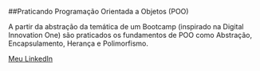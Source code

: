 ##Praticando Programação Orientada a Objetos (POO)

A partir da abstração da temática de um Bootcamp (inspirado na Digital Innovation One) são praticados os fundamentos de POO como Abstração, Encapsulamento, Herança e Polimorfismo.

[Meu LinkedIn](https://www.linkedin.com/in/victoria-h-ferreira/)